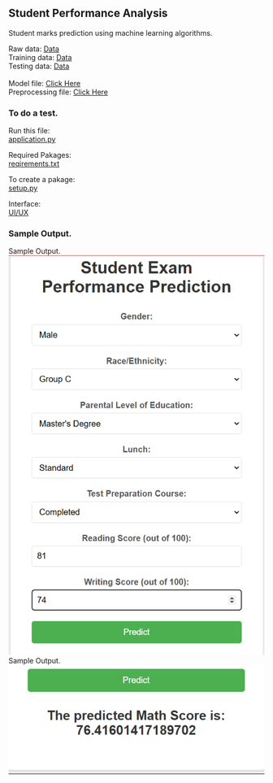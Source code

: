 ## Student Performance Analysis
Student marks prediction using machine learning algorithms.

Raw data: [Data](https://github.com/MohammedFaisal112/Student-Data-Analytics/blob/main/artifacts/data.csv) <br>
Training data: [Data](https://github.com/MohammedFaisal112/Student-Data-Analytics/blob/main/artifacts/train.csv) <br>
Testing data: [Data](https://github.com/MohammedFaisal112/Student-Data-Analytics/blob/main/artifacts/test.csv) <br>
<br>
Model file: [Click Here](https://github.com/MohammedFaisal112/Student-Data-Analytics/blob/main/artifacts/model.pkl) <br>
Preprocessing file: [Click Here](https://github.com/MohammedFaisal112/Student-Data-Analytics/blob/main/artifacts/preprocessor.pkl) <br>

### To do a test.

Run this file: <br>
[application.py](https://github.com/MohammedFaisal112/Student-Data-Analytics/blob/main/application.py)

Required Pakages: <br>
[reqirements.txt](https://github.com/MohammedFaisal112/Student-Data-Analytics/blob/main/requirements.txt)

To create a pakage: <br>
[setup.py](https://github.com/MohammedFaisal112/Student-Data-Analytics/blob/main/setup.py)

Interface: <br>
[UI/UX](https://github.com/MohammedFaisal112/Student-Data-Analytics/blob/main/templates/home.html)

### Sample Output.

Sample Output.
![Sample Output](https://github.com/MohammedFaisal112/Student-Data-Analytics/blob/main/output/Output1.png)
Sample Output.
![Sample Output](https://github.com/MohammedFaisal112/Student-Data-Analytics/blob/main/output/Output2.png)